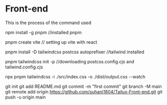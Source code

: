 # Front-end
 This is the process of the command used
 
 npm install -g pnpm //installed pnpm

 pnpm create vite // setting up vite with react

 pnpm install -D tailwindcss postcss autoprefixer //tailwind installed

 pnpm tailwindcss init -p //downloading postcss.config.cjs and tailwind.config.cjs

npx pnpm tailwindcss -i ./src/index.css -o ./dist/output.css --watch

git init
git add README.md
git commit -m "first commit"
git branch -M main
git remote add origin https://github.com/suhani1804/Tailux-Front-end.git
git push -u origin main

